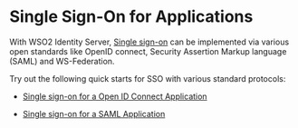 # Single Sign-On for Applications

With WSO2 Identity Server, [Single sign-on](../../../concepts/single-sign-on) can be implemented via various open 
standards like OpenID connect, Security Assertion Markup language (SAML) and WS-Federation.

Try out the following quick starts for SSO with various standard protocols: 

-   [Single sign-on for a Open ID Connect Application](../sso-for-oidc-apps) 

-   [Single sign-on for a SAML Application](../sso-for-saml-apps)
